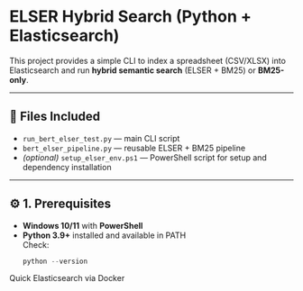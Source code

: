 # ELSER Hybrid Search (Python + Elasticsearch)

This project provides a simple CLI to index a spreadsheet (CSV/XLSX) into Elasticsearch and run **hybrid semantic search** (ELSER + BM25) or **BM25-only**.

---

## 📁 Files Included

- `run_bert_elser_test.py` — main CLI script  
- `bert_elser_pipeline.py` — reusable ELSER + BM25 pipeline  
- *(optional)* `setup_elser_env.ps1` — PowerShell script for setup and dependency installation

---

## ⚙️ 1. Prerequisites

- **Windows 10/11** with **PowerShell**
- **Python 3.9+** installed and available in PATH  
  Check:
  ```powershell
  python --version
Quick Elasticsearch via Docker
